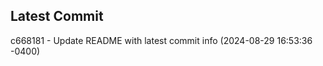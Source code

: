 
## Latest Commit
c668181 - Update README with latest commit info (2024-08-29 16:53:36 -0400) <Yunxi-Zhou>
